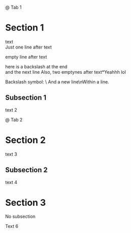 @ Tab 1

# Section 1
text  
Just one line after text

empty line after text

here is a backslash at the end \
and the next line
Also, two emptynes after text\*Yeahhh lol

Backslash symbol: \\
And a new line\nWithin a line.

## Subsection 1
text 2

@ Tab 2
# Section 2
text 3

## Subsection 2
text 4

# Section 3
No subsection

Text 6